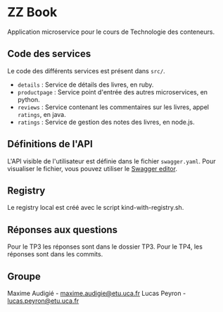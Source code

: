 # ZZ Book

Application microservice pour le cours de Technologie des conteneurs.

## Code des services

Le code des différents services est présent dans `src/`.

* `details` : Service de détails des livres, en ruby.
* `productpage` : Service point d'entrée des autres microservices, en python.
* `reviews` : Service contenant les commentaires sur les livres, appel `ratings`, en java.
* `ratings` : Service de gestion des notes des livres, en node.js.

## Définitions de l'API

L'API visible de l'utilisateur est définie dans le fichier `swagger.yaml`. Pour visualiser le fichier, vous pouvez utiliser le [Swagger editor](https://editor.swagger.io/).

## Registry

Le registry local est créé avec le script kind-with-registry.sh. 

## Réponses aux questions

Pour le TP3 les réponses sont dans le dossier TP3.
Pour le TP4, les réponses sont dans les commits.

## Groupe
Maxime Audigié - maxime.audigie@etu.uca.fr
Lucas Peyron - lucas.peyron@etu.uca.fr
